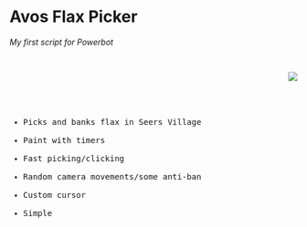 <h1>Avos Flax Picker</h1>
<i>My first script for Powerbot</i>

<pre>
<ul align="left">
<img align="right" src="http://i.imgur.com/31rRvPM.jpg" />
<br /><br /><br />
<li>Picks and banks flax in Seers Village</li>
<li>Paint with timers</li>
<li>Fast picking/clicking</li>
<li>Random camera movements/some anti-ban</li>
<li>Custom cursor</li>
<li>Simple</li>
</ul>
</pre>
